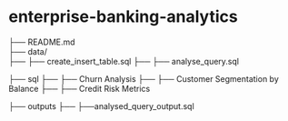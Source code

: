 # enterprise-banking-analytics

├── README.md                 
├── data/                      
├── ├── create_insert_table.sql
├── ├── analyse_query.sql

├── sql
├── ├── Churn Analysis
├── ├── Customer Segmentation by Balance
├── ├── Credit Risk Metrics

├── outputs
├── ├──analysed_query_output.sql
